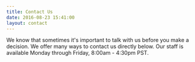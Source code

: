 ```yaml
---
title: Contact Us
date: 2016-08-23 15:41:00
layout: contact
---
```

We know that sometimes it's important to talk with us before you make a decision. We offer many ways to contact us directly below.  Our staff is available Monday through Friday, 8:00am - 4:30pm PST.